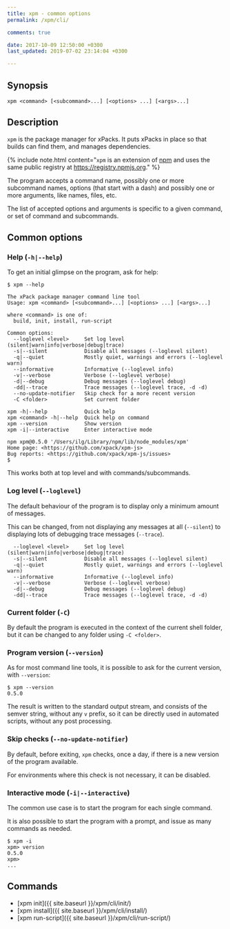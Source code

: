 ```yaml
---
title: xpm - common options
permalink: /xpm/cli/

comments: true

date: 2017-10-09 12:50:00 +0300
last_updated: 2019-07-02 23:14:04 +0300

---
```


## Synopsis

```
xpm <command> [<subcommand>...] [<options> ...] [<args>...]
```

## Description

`xpm` is the package manager for xPacks. It puts xPacks in place so
that builds can find them, and manages dependencies.

{% include note.html content="`xpm` is an extension of
[npm](https://docs.npmjs.com/cli/npm.html) and
uses the same public registry at https://registry.npmjs.org." %}

The program accepts a command name, possibly one or more subcommand
names, options (that start with a dash) and possibly one or more
arguments, like names, files, etc.

The list of accepted options and arguments is specific to a given
command, or set of command and subcommands.

## Common options

### Help (`-h|--help`)

To get an initial glimpse on the program, ask for help:

```
$ xpm --help

The xPack package manager command line tool
Usage: xpm <command> [<subcommand>...] [<options> ...] [<args>...]

where <command> is one of:
  build, init, install, run-script

Common options:
  --loglevel <level>     Set log level (silent|warn|info|verbose|debug|trace)
  -s|--silent            Disable all messages (--loglevel silent)
  -q|--quiet             Mostly quiet, warnings and errors (--loglevel warn)
  --informative          Informative (--loglevel info)
  -v|--verbose           Verbose (--loglevel verbose)
  -d|--debug             Debug messages (--loglevel debug)
  -dd|--trace            Trace messages (--loglevel trace, -d -d)
  --no-update-notifier   Skip check for a more recent version
  -C <folder>            Set current folder

xpm -h|--help            Quick help
xpm <command> -h|--help  Quick help on command
xpm --version            Show version
xpm -i|--interactive     Enter interactive mode

npm xpm@0.5.0 '/Users/ilg/Library/npm/lib/node_modules/xpm'
Home page: <https://github.com/xpack/xpm-js>
Bug reports: <https://github.com/xpack/xpm-js/issues>
$
```

This works both at top level and with commands/subcommands.

### Log level (`--loglevel`)

The default behaviour of the program is to display only a minimum
amount of messages.

This can be changed, from not displaying any messages at all (`--silent`)
to displaying lots of debugging trace messages (`--trace`).

```
  --loglevel <level>     Set log level (silent|warn|info|verbose|debug|trace)
  -s|--silent            Disable all messages (--loglevel silent)
  -q|--quiet             Mostly quiet, warnings and errors (--loglevel warn)
  --informative          Informative (--loglevel info)
  -v|--verbose           Verbose (--loglevel verbose)
  -d|--debug             Debug messages (--loglevel debug)
  -dd|--trace            Trace messages (--loglevel trace, -d -d)
```

### Current folder (`-C`)

By default the program is executed in the context of the current shell
folder, but it can be changed to any folder using `-C <folder>`.

### Program version (`--version`)

As for most command line tools, it is possible to ask for the current
version, with `--version`:

```console
$ xpm --version
0.5.0
```

The result is written to the standard output stream, and consists of the
semver string, without any `v` prefix, so it can be directly used in
automated scripts, without any post processing.

### Skip checks (`--no-update-notifier`)

By default, before exiting, `xpm` checks, once a day, if there is a
new version of the program available.

For environments where this check is not necessary, it can be disabled.

### Interactive mode (`-i|--interactive`)

The common use case is to start the program for each single command.

It is also possible to start the program with a prompt, and issue as many
commands as needed.

```console
$ xpm -i
xpm> version
0.5.0
xpm>
...
```

## Commands

* [xpm init]({{ site.baseurl }}/xpm/cli/init/)
* [xpm install]({{ site.baseurl }}/xpm/cli/install/)
* [xpm run-script]({{ site.baseurl }}/xpm/cli/run-script/)
